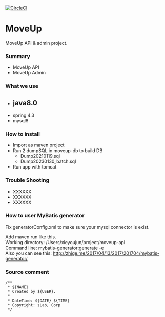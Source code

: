 [![CircleCI](https://circleci.com/bb/moveupwest/moveup-api.svg?style=svg)](https://circleci.com/bb/moveupwest/moveup-api)

# MoveUp #

MoveUp API & admin project.

### Summary ###
* MoveUp API
* MoveUp Admin

### What we use ###
* ## **java8.0**
* spring 4.3
* mysql8

### How to install ###
* Import as maven project
* Run 2 dumpSQL in moveup-db  to build DB
  * Dump20210119.sql
  * Dump20230130_batch.sql
* Run app with tomcat

### Trouble Shooting ###
* XXXXXX
* XXXXXX
* XXXXXX

### How to user MyBatis generator ###
Fix generatorConfig.xml to make sure your mysql connector is exist.

Add maven run like this.  
Working directory: /Users/xieyoujun/project/moveup-api  
Command line: mybatis-generator:generate -e  
Also you can see this: http://zhige.me/2017/04/13/2017/201704/mybatis-generator/

### Source comment ###
```
/**   
 * ${NAME}  
 * Created by ${USER}.  
 *  
 * DateTime: ${DATE} ${TIME}  
 * Copyright: sLab, Corp  
 */  
 ```
